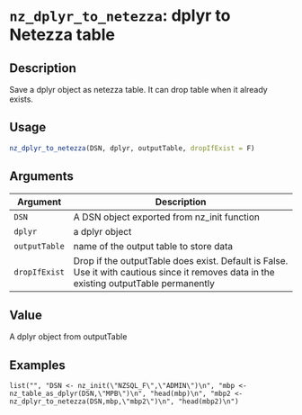 # `nz_dplyr_to_netezza`: dplyr to Netezza table

## Description


 Save a dplyr object as netezza table. It can drop table when it already exists.


## Usage

```r
nz_dplyr_to_netezza(DSN, dplyr, outputTable, dropIfExist = F)
```


## Arguments

Argument      |Description
------------- |----------------
```DSN```     |     A DSN object exported from nz_init function
```dplyr```     |     a dplyr object
```outputTable```     |     name of the output table to store data
```dropIfExist```     |     Drop if the outputTable does exist. Default is False. Use it with cautious since it removes data in the existing outputTable permanently

## Value


 A dplyr object from outputTable


## Examples

```   
list("", "DSN <- nz_init(\"NZSQL_F\",\"ADMIN\")\n", "mbp <- nz_table_as_dplyr(DSN,\"MPB\")\n", "head(mbp)\n", "mbp2 <- nz_dplyr_to_netezza(DSN,mbp,\"mbp2\")\n", "head(mbp2)\n")
 ```   